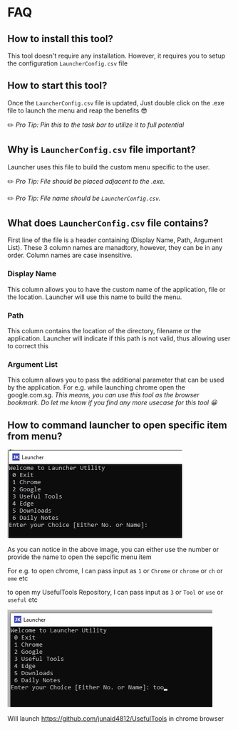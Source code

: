 # FAQ

## How to install this tool?

This tool doesn't require any installation. However, it requires you to setup the configuration `LauncherConfig.csv` file

## How to start this tool?

Once the `LauncherConfig.csv` file is updated, Just double click on the .exe file to launch the menu and reap the benefits 😎

✏️ *Pro Tip: Pin this to the task bar to utilize it to full potential*

## Why is `LauncherConfig.csv` file important?

Launcher uses this file to build the custom menu specific to the user.

✏️ *Pro Tip: File should be placed adjacent to the .exe.*

✏️ *Pro Tip: File name should be `LauncherConfig.csv`.*

## What does `LauncherConfig.csv` file contains?

First line of the file is a header containing (Display Name, Path, Argument List). These 3 column names are manadtory, however, they can be in any order. Column names are case insensitive.

### Display Name

This column allows you to have the custom name of the application, file or the location. Launcher will use this name to build the menu.

### Path

This column contains the location of the directory, filename or the application. Launcher will indicate if this path is not valid, thus allowing user to correct this

### Argument List

This column allows you to pass the additional parameter that can be used by the application. For e.g. while launching chrome open the google.com.sg. *This means, you can use this tool as the browser bookmark. Do let me know if you find any more usecase for this tool 😀*

## How to command launcher to open specific item from menu?

![Launcher Menu](../Images/LauncherMenu.jpg)

As you can notice in the above image, you can either use the number or provide the name to open the sepcific menu item

For e.g. 
to open chrome, I can pass input as `1` or `Chrome` or `chrome` or `ch` or `ome` etc

to open my UsefulTools Repository, I can pass input as `3` or `Tool` or `use` or `useful` etc

![Launcher Menu](../Images/LauncherMenuExample.jpg)

Will launch <https://github.com/junaid4812/UsefulTools> in chrome browser

